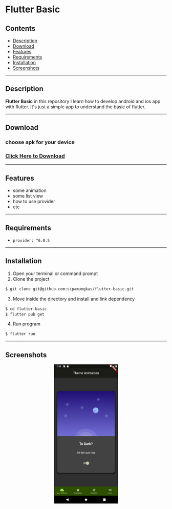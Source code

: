 # Flutter Basic

## Contents

- [Description](#description)
- [Download](#download)
- [Features](#features)
- [Requirements](#requirements)
- [Installation](#installation)
- [Screenshots](#screenshots)

---

## Description

**Flutter Basic** in this repository I learn how to develop android and ios app with flutter. It's just a simple app to understand the basic of flutter.

---

## Download

### choose apk for your device

### [Click Here to Download](https://github.com/sipamungkas/flutter-basic/releases/tag/v.1.0.0)

---

## Features

- some animation
- some list view
- how to use provider
- etc

---

## Requirements

- `provider: ^6.0.5`

---

## Installation

1. Open your terminal or command prompt
2. Clone the project

```bash
$ git clone git@github.com:sipamungkas/flutter-basic.git
```

3. Move inside the directory and install and link dependency

```bash
$ cd flutter-basic
$ flutter pub get
```

4. Run program

```bash
$ flutter run
```

---

## Screenshots

<div style="text-align:center">

<img src="docs/ss-1.png" alt="Flutter Demo Apps Preview" width="200"/>

## </div>
